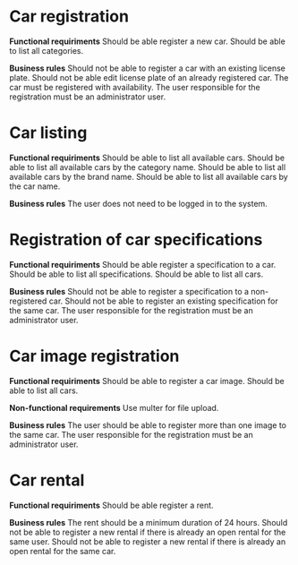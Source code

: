 # Car registration

**Functional requiriments**
Should be able register a new car.
Should be able to list all categories.

**Business rules**
Should not be able to register a car with an existing license plate.
Should not be able edit license plate of an already registered car.
The car must be registered with availability.
The user responsible for the registration must be an administrator user.

# Car listing

**Functional requiriments**
Should be able to list all available cars.
Should be able to list all available cars by the category name.
Should be able to list all available cars by the brand name.
Should be able to list all available cars by the car name.

**Business rules**
The user does not need to be logged in to the system.

# Registration of car specifications

**Functional requiriments**
Should be able register a specification to a car.
Should be able to list all specifications.
Should be able to list all cars.

**Business rules**
Should not be able to register a specification to a non-registered car.
Should not be able to register an existing specification for the same car.
The user responsible for the registration must be an administrator user.

# Car image registration

**Functional requiriments**
Should be able to register a car image.
Should be able to list all cars.

**Non-functional requirements**
Use multer for file upload.

**Business rules**
The user should be able to register more than one image to the same car.
The user responsible for the registration must be an administrator user.

# Car rental

**Functional requiriments**
Should be able register a rent.

**Business rules**
The rent should be a minimum duration of 24 hours.
Should not be able to register a new rental if there is already an open rental for the same user.
Should not be able to register a new rental if there is already an open rental for the same car.